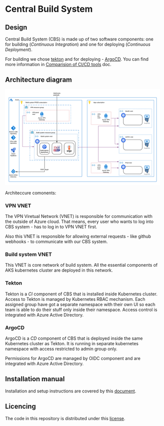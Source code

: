 # Central Build System

## Design

Central Build System (CBS) is made up of two software components: one for building (*Continuous Integration*) and one for deploying (*Continuous Deployment*).

For building we chose [tekton](tekton.dev) and for deploying - [ArgoCD](https://argoproj.github.io/argo-cd/).
You can find more information in [Comparision of CI/CD tools](https://github.com/pprach/epiphany/blob/440c276cf22d873cc91478af4777ef714c8c1642/docs/design-docs/cicd-server/comparision_cicd.md) doc.

## Architecture diagram

![Diagram_schema](./images/build_system_network_schema.png)


Architeccure comonents:

### VPN VNET

The VPN Viretual Network (VNET) is responsible for communication with the outside of Azure cloud.
That means, every user who wants to log into CBS system - has to log in to VPN VNET first.

Also this VNET is responsible for allowing external requests - like github webhooks - to communicate with our CBS system.

### Build system VNET

This VNET is core network of build system. All the essential components of AKS kubernetes cluster are deployed in this network.

### Tekton

Tekton is a *CI* component of CBS that is installed inside Kubernetes cluster.
Access to Tekton is managed by Kubernetes RBAC mechanism.
Each assigned group have got a separate namespace with their own UI so each team is able to do their stuff only inside their namespace.
Access control is integrated with Azure Active Directory.

### ArgoCD

ArgoCD is a *CD* component of CBS that is deployed inside the same Kubernetes cluster as Tekton.
It is running in separate kubernetes namespace with access restricted to admin group only.

Permissions for ArgoCD are managed by OIDC component and are integrated with Azure Active Directory.

## Installation manual

Installation and setup instructions are covered by this [document](docs/CBS_quickstart.md).

## Licencing

The code in this repository is distributed under this [license](docs/LICENSE).
